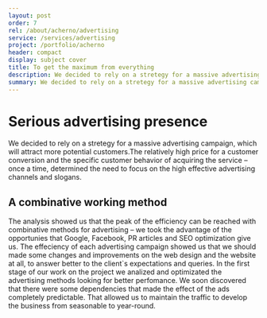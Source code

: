 ```yaml
---
layout: post
order: 7
rel: /about/acherno/advertising
service: /services/advertising
project: /portfolio/acherno
header: compact
display: subject cover
title: To get the maximum from everything
description: We decided to rely on a stretegy for a massive advertising campaign, which will attract more potential customers.
summary: We decided to rely on a stretegy for a massive advertising campaign, which will attract more potential customers. The relatively high price for a customer conversion and the specific customer behavior in acquiring the service – once a time, determined the need to focus on the high effective advertising channels and slogans.
---
```

# Serious advertising presence
We decided to rely on a stretegy for a massive advertising campaign, which will attract more potential customers.The relatively high price for a customer conversion and the specific customer behavior of acquiring the service – once a time, determined the need to focus on the high effective advertising channels and slogans. 

## A combinative working method
The analysis showed us that the peak of the efficiency can be reached with combinative methods for advertising – we took the advantage of the opportunies that Google, Facebook, PR articles and SEO optimization give us. The effeciency of each advertising campaign showed us that we should made some changes and improvements on the web design and the website at all, to answer better to the client`s expectations and queries. 
In the first stage of our work on the project we analized and optimizated the advertising methods looking for better perfomance. We soon discovered that there were some dependencies that made the effect of the ads completely predictable. That allowed us to maintain the traffic to develop the business from seasonable to year-round.